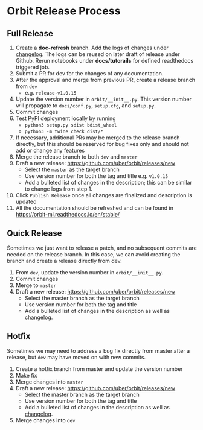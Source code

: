 # Orbit Release Process

## Full Release
1. Create a **doc-refresh** branch. Add the logs of changes under
   [changelog](https://github.com/uber/orbit/blob/dev/docs/changelog.rst).
   The logs can be reused on later draft of release under Github.
   Rerun notebooks under **docs/tutorails** for defined readthedocs triggered job.
2. Submit a PR for dev for the changes of any documentation.
3. After the approval and merge from previous PR, create a release branch from `dev`
    - e.g. `release-v1.0.15`
4. Update the version number in `orbit/__init__.py`. This version number will propagate to `docs/conf.py`, `setup.cfg`, and `setup.py`.
5. Commit changes
6. Test PyPI deployment locally by running
    - `python3 setup.py sdist bdist_wheel`
    - `python3 -m twine check dist/*`
7. If necessary, additional PRs may be merged to the release branch directly, but this should be reserved for bug fixes only and should not add or change any features
8. Merge the release branch to both `dev` and `master`
9. Draft a new release: https://github.com/uber/orbit/releases/new
    - Select the `master` as the target branch
    - Use version number for both the tag and title e.g. `v1.0.15`
    - Add a bulleted list of changes in the description; this can be similar to change logs from step 1.
10. Click `Publish Release` once all changes are finalized and description is updated
11. All the documentation should be refreshed and can be found in https://orbit-ml.readthedocs.io/en/stable/


## Quick Release
Sometimes we just want to release a patch, and no subsequent commits are needed on the release branch.
In this case, we can avoid creating the branch and create a release directly from dev.

1. From `dev`, update the version number in `orbit/__init__.py`.
2. Commit changes
3. Merge to `master`
4. Draft a new release: https://github.com/uber/orbit/releases/new
    - Select the master branch as the target branch
    - Use version number for both the tag and title
    - Add a bulleted list of changes in the description as well as
      [changelog](https://github.com/uber/orbit/blob/dev/docs/changelog.rst).


## Hotfix
Sometimes we may need to address a bug fix directly from master after a release, but `dev` may have moved on with new commits.

1. Create a hotfix branch from master and update the version number
2. Make fix
3. Merge changes into `master`
4. Draft a new release: https://github.com/uber/orbit/releases/new
    - Select the master branch as the target branch
    - Use version number for both the tag and title
    - Add a bulleted list of changes in the description as well as
    [changelog](https://github.com/uber/orbit/blob/dev/docs/changelog.rst).
5. Merge changes into `dev`
